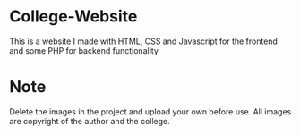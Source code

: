 # College-Website
This is a website I made with HTML, CSS and  Javascript for the frontend and some PHP for backend functionality
# Note
Delete the images in the project and upload your own before use. All images are copyright of the author and the college.
